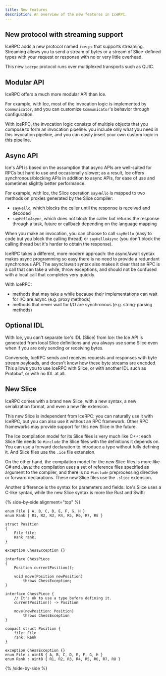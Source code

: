 ```yaml
---
title: New features
description: An overview of the new features in IceRPC.
---
```


## New protocol with streaming support

IceRPC adds a new protocol named `icerpc` that supports streaming. Streaming allows you to send a stream of bytes or
a stream of Slice-defined types with your request or response with no or very little overhead.

This new `icerpc` protocol runs over multiplexed transports such as QUIC.

## Modular API

IceRPC offers a much more modular API than Ice.

For example, with Ice, most of the invocation logic is implemented by `Communicator`, and you can customize
`Communicator`'s behavior through configuration.

With IceRPC, the invocation logic consists of multiple objects that you compose to form an invocation pipeline: you
include only what you need in this invocation pipeline, and you can easily insert your own custom logic in this
pipeline.

## Async API

Ice's API is based on the assumption that async APIs are well-suited for RPCs but hard to use and occasionally slower;
as a result, Ice offers synchronous/blocking APIs in addition to async APIs, for ease of use and sometimes slightly
better performance.

For example, with Ice, the Slice operation `sayHello` is mapped to two methods on proxies generated by the Slice
compiler:

- `sayHello`, which blocks the caller until the response is received and decoded
- `sayHelloAsync`, which does not block the caller but returns the response through a task, future or callback
 depending on the language mapping

When you make an invocation, you can choose to call `sayHello` (easy to code but you block the calling thread) or
`sayHelloAsync` (you don't block the calling thread but it's harder to obtain the response).

IceRPC takes a different, more modern approach: the async/await syntax makes async programming so easy there is no need
to provide a redundant synchronous API. The async/await syntax also makes it clear that an RPC is a call that can take a
while, throw exceptions, and should not be confused with a local call that completes very quickly.

With IceRPC:
- methods that may take a while because their implementations can wait for I/O are async (e.g. proxy methods)
- methods that never wait for I/O are synchronous (e.g. string-parsing methods)

## Optional IDL

With Ice, you can't separate Ice's IDL (Slice) from Ice: the Ice API is generated from local Slice definitions and you
always use some Slice even when if you are only sending or receiving bytes.

Conversely, IceRPC sends and receives requests and responses with byte stream payloads, and doesn't know how these byte
streams are encoded. This allows you to use IceRPC with Slice, or with another IDL such as Protobuf, or with no IDL at
all.

## New Slice

IceRPC comes with a brand new Slice, with a new syntax, a new serialization format, and even a new file extension.

This new Slice is independent from IceRPC: you can naturally use it with IceRPC, but you can also use it without an RPC
framework. Other RPC frameworks may provide support for this new Slice in the future.

The Ice compilation model for its Slice files is very much like C++: each Slice file needs to `#include` the Slice files
with the definitions it depends on. You can use a forward declaration to introduce a type without fully defining it. And
Slice files use the `.ice` file extension.

On the other hand, the compilation model for the new Slice files is more like C# and Java: the compilation uses a set of
reference files specified as argument to the compiler, and there is no `#include` preprocessing directive or forward
declarations. These new Slice files use the `.slice` extension.

Another difference is the syntax for parameters and fields: Ice's Slice uses a C-like syntax, while the new Slice syntax
is more like Rust and Swift:

{% side-by-side alignment="top" %}

```ice {% title="Slice definitions (old syntax)" %}
enum File { A, B, C, D, E, F, G, H }
enum Rank { R1, R2, R3, R4, R5, R6, R7, R8 }

struct Position
{
    File file;
    Rank rank;
}

exception ChessException {}

interface ChessPiece
{
    Position currentPosition();

    void move(Position newPosition)
        throws ChessException;
}
```

```slice {% title="Slice definitions (new syntax)" %}
interface ChessPiece {
    // It's ok to use a type before defining it.
    currentPosition() -> Position

    move(newPosition: Position)
        throws ChessException
}

compact struct Position {
    file: File
    rank: Rank
}

exception ChessException {}
enum File : uint8 { A, B, C, D, E, F, G, H }
enum Rank : uint8 { R1, R2, R3, R4, R5, R6, R7, R8 }
```

{% /side-by-side %}
